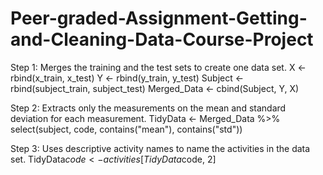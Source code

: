 # Peer-graded-Assignment-Getting-and-Cleaning-Data-Course-Project

Step 1: Merges the training and the test sets to create one data set.
X <- rbind(x_train, x_test)
Y <- rbind(y_train, y_test)
Subject <- rbind(subject_train, subject_test)
Merged_Data <- cbind(Subject, Y, X)

Step 2: Extracts only the measurements on the mean and standard deviation for each measurement.
TidyData <- Merged_Data %>% select(subject, code, contains("mean"), contains("std"))

Step 3: Uses descriptive activity names to name the activities in the data set.
TidyData$code <- activities[TidyData$code, 2]

